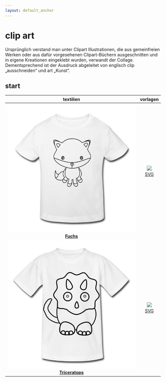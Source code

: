 ```yaml
---
layout: default_anchor
---
```

# clip art

Ursprünglich verstand man unter Clipart Illustrationen, die aus gemeinfreien Werken oder aus dafür vorgesehenen Clipart-Büchern ausgeschnitten und in eigene Kreationen eingeklebt wurden, verwandt der Collage. Dementsprechend ist der Ausdruck abgeleitet von englisch clip „ausschneiden“ und art „Kunst“.

## start

| textilien | vorlagen |
|:--:|:--:|
|[![](fox.jpg) <br> **Fuchs**](https://selber-ausmalen.de/shop.html#!/clip+art+4+kids+-+fuchs?idea=5edff8e7e447422bf672dc77) | [![](https://upload.wikimedia.org/wikipedia/commons/8/84/Farm-Fresh_file_extension_pdf.png)](https://selber-ausmalen.de/designs/clip-art/fox.pdf) <br> [SVG](https://github.com/selber-ausmalen/designs/blob/master/clip-art/fox.svg) |
|[![](triceratops.jpg) <br> **Triceratops**](https://selber-ausmalen.de/shop.html#!/clip+art+4+kids+-+triceratops?idea=5edc1c59e447420dd8b8d269) | [![](https://upload.wikimedia.org/wikipedia/commons/8/84/Farm-Fresh_file_extension_pdf.png)](https://selber-ausmalen.de/designs/clip-art/triceratops.pdf) <br> [SVG](https://github.com/selber-ausmalen/designs/blob/master/clip-art/triceratops.svg) |
